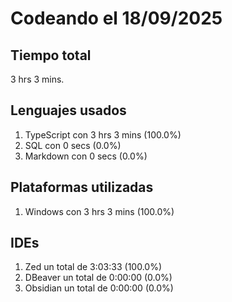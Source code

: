 # Codeando el 18/09/2025

## Tiempo total
3 hrs 3 mins.

## Lenguajes usados
1. TypeScript con 3 hrs 3 mins (100.0%)
1. SQL con 0 secs (0.0%)
1. Markdown con 0 secs (0.0%)

## Plataformas utilizadas
1. Windows con 3 hrs 3 mins (100.0%)

## IDEs
1. Zed un total de 3:03:33 (100.0%)
1. DBeaver un total de 0:00:00 (0.0%)
1. Obsidian un total de 0:00:00 (0.0%)
